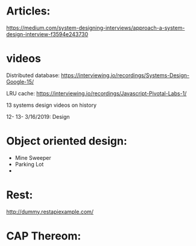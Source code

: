 # Articles: 

https://medium.com/system-designing-interviews/approach-a-system-design-interview-f3594e243730


# videos

Distributed database: 
https://interviewing.io/recordings/Systems-Design-Google-15/

LRU cache: 
https://interviewing.io/recordings/Javascript-Pivotal-Labs-1/

13 systems design videos on history

12- 
13- 3/16/2019: Design 

# Object oriented design: 
- Mine Sweeper
- Parking Lot
- 

# Rest: 
http://dummy.restapiexample.com/

# CAP Thereom: 
